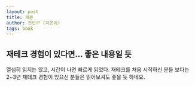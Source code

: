 ```yaml
---
layout: post
title: 세븐
author: 전인구 (지은이)
tags: book
---
```


## 재테크 경험이 있다면... 좋은 내용일 듯   

열심히 읽지는 않고, 시간이 나면 빠르게 읽었다. 재테크를 처음 시작하신 분들 보다는 2~3년 재테크 경험이 있으신 분들은 읽어보셔도 좋을 듯 하네요.
